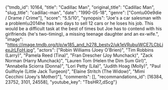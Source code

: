 {"tmdb_id": 10164, "title": "Cadillac Man", "original_title": "Cadillac Man", "slug_title": "cadillac-man", "date": "1990-05-18", "genre": ["Com\u00e9die / Drame / Crime"], "score": "5.5/10", "synopsis": "Joe's a car salesman with a problem\u2014he has two days to sell 12 cars or he loses his job. This would be a difficult task at the best of times but Joe has to contend with his girlfriends (he's two-timing), a missing teenage daughter and an ex-wife.", "image": "https://image.tmdb.org/t/p/w185_and_h278_bestv2/uk1eVRubuiWCE7LCbLjexJrLFoH.jpg", "actors": ["Robin Williams (Joey O'Brien)", "Tim Robbins (Larry)", "Pamela Reed (Tina)", "Fran Drescher (Joy Munchack)", "Zack Norman (Harry Munchack)", "Lauren Tom (Helen the Dim Sum Girl)", "Annabella Sciorra (Donna)", "Lori Petty (Lila)", "Judith Hoag (Molly)", "Paul Guilfoyle (Little Jack Turgeon)", "Elaine Stritch (The Widow)", "Mimi Cecchini (Joey's Mother)"], "comments": [], "recommandations_id": [16384, 23752, 3101, 24558], "youtube_key": "TbsHR7_dScg"}